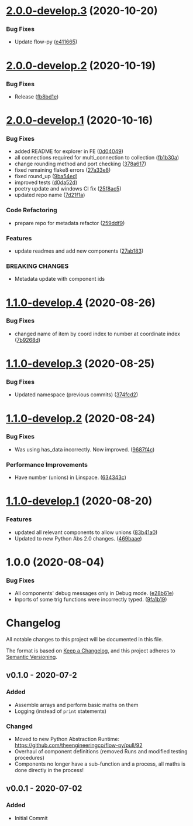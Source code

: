 # [2.0.0-develop.3](https://github.com/theengineeringco/flow-package-maths/compare/v2.0.0-develop.2...v2.0.0-develop.3) (2020-10-20)


### Bug Fixes

* Update flow-py ([e411665](https://github.com/theengineeringco/flow-package-maths/commit/e4116650b81edd3c2bdaae73479a2492f285e29d))

# [2.0.0-develop.2](https://github.com/theengineeringco/flow-package-maths/compare/v2.0.0-develop.1...v2.0.0-develop.2) (2020-10-19)


### Bug Fixes

* Release ([fb8bd1e](https://github.com/theengineeringco/flow-package-maths/commit/fb8bd1e5356c6b5f3776571793be96a83699fe56))

# [2.0.0-develop.1](https://github.com/theengineeringco/flow-package-maths/compare/v1.1.0-develop.4...v2.0.0-develop.1) (2020-10-16)


### Bug Fixes

* added README for explorer in FE ([0d04049](https://github.com/theengineeringco/flow-package-maths/commit/0d04049a8ba8347cfaf09465c119b74bef98300b))
* all connections required for multi_connection to collection ([fb1b30a](https://github.com/theengineeringco/flow-package-maths/commit/fb1b30ad10997b245a4908a3a85168ef96270b21))
* change rounding method and port checking ([378a617](https://github.com/theengineeringco/flow-package-maths/commit/378a617a22b6ccfa5b40bec514a05f513ba4fde0))
* fixed remaining flake8 errors ([27a33e8](https://github.com/theengineeringco/flow-package-maths/commit/27a33e835f99a1da4a22ad765c910c3ad453c14d))
* fixed round_up ([9ba54ed](https://github.com/theengineeringco/flow-package-maths/commit/9ba54ed523f8f16b2890d40f927edb9521a018b6))
* improved tests ([d0da52d](https://github.com/theengineeringco/flow-package-maths/commit/d0da52d89002d0c0cf8f17904e29577f623cd3c3))
* poetry update and windows CI fix ([25f8ac5](https://github.com/theengineeringco/flow-package-maths/commit/25f8ac5c2de31b39806b5aac641000f2c3bedd74))
* updated repo name ([7d21f1a](https://github.com/theengineeringco/flow-package-maths/commit/7d21f1abd1a42a46c7d8bb37389bd7106ec279db))


### Code Refactoring

* prepare repo for metadata refactor ([259ddf9](https://github.com/theengineeringco/flow-package-maths/commit/259ddf92271d5fdb432e0724d565c4fb766a130b))


### Features

* update readmes and add new components ([27ab183](https://github.com/theengineeringco/flow-package-maths/commit/27ab1839d0a7eac46f285684a3908245cc1f175d))


### BREAKING CHANGES

* Metadata update with component ids

# [1.1.0-develop.4](https://github.com/theengineeringco/flow-package-maths/compare/v1.1.0-develop.3...v1.1.0-develop.4) (2020-08-26)


### Bug Fixes

* changed name of item by coord index to number at coordinate index ([7b9268d](https://github.com/theengineeringco/flow-package-maths/commit/7b9268da6f5dc37aa647860b74dc11fc3c62d64b))

# [1.1.0-develop.3](https://github.com/theengineeringco/flow-package-maths/compare/v1.1.0-develop.2...v1.1.0-develop.3) (2020-08-25)


### Bug Fixes

* Updated namespace (previous commits) ([374fcd2](https://github.com/theengineeringco/flow-package-maths/commit/374fcd21282891b41c5677c517c186651c5a0319))

# [1.1.0-develop.2](https://github.com/theengineeringco/flow-package-maths/compare/v1.1.0-develop.1...v1.1.0-develop.2) (2020-08-24)


### Bug Fixes

* Was using has_data incorrectly. Now improved. ([9687f4c](https://github.com/theengineeringco/flow-package-maths/commit/9687f4c4d17857ed363a1fb92ada2b2a74e0a3f4))


### Performance Improvements

* Have number (unions) in Linspace. ([634343c](https://github.com/theengineeringco/flow-package-maths/commit/634343cd808018c0dcb4f11aff4d88ad471c198c))

# [1.1.0-develop.1](https://github.com/theengineeringco/flow-package-maths/compare/v1.0.0...v1.1.0-develop.1) (2020-08-20)


### Features

* updated all relevant components to allow unions ([83b41a0](https://github.com/theengineeringco/flow-package-maths/commit/83b41a0ab20f050ec0b3a48b3e02c7e8729a5783))
* Updated to new Python Abs 2.0 changes. ([469baae](https://github.com/theengineeringco/flow-package-maths/commit/469baae3285c4dee4decb6582a3be1982c8dc9d5))

# 1.0.0 (2020-08-04)


### Bug Fixes

* All components' debug messages only in Debug mode. ([e28b61e](https://github.com/theengineeringco/flow-package-maths/commit/e28b61eece4bfe93e58a5b8c8be42ffb6b7883ec))
* Inports of some trig functions were incorrectly typed. ([9fa1b19](https://github.com/theengineeringco/flow-package-maths/commit/9fa1b19aa4e4292c6ced069692c6d7ede8e0210b))

# Changelog

All notable changes to this project will be documented in this file.

The format is based on [Keep a Changelog](https://keepachangelog.com/en/1.0.0/),
and this project adheres to [Semantic Versioning](https://semver.org/spec/v2.0.0.html).

## v0.1.0 - 2020-07-2

### Added

- Assemble arrays and perform basic maths on them
- Logging (instead of `print` statements)

### Changed

- Moved to new Python Abstraction Runtime: https://github.com/theengineeringco/flow-py/pull/92
- Overhaul of component definitions (removed Runs and modified testing procedures)
- Components no longer have a sub-function and a process, all maths is done directly in the process!

## v0.0.1 - 2020-07-02

### Added

- Initial Commit

[0.0.1]: https://github.com/theengineeringco/flow-package-maths
